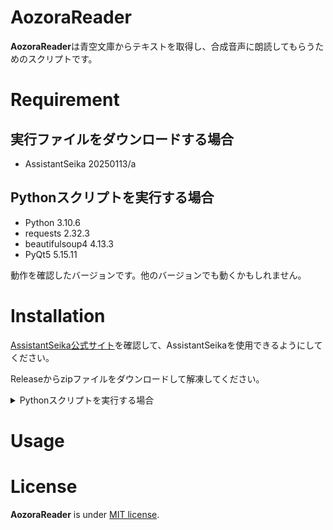 # AozoraReader

**AozoraReader**は青空文庫からテキストを取得し、合成音声に朗読してもらうためのスクリプトです。

<!-- # DEMO 気が向いたら追加します -->

# Requirement

## 実行ファイルをダウンロードする場合

* AssistantSeika 20250113/a

## Pythonスクリプトを実行する場合

* Python 3.10.6
* requests 2.32.3
* beautifulsoup4 4.13.3
* PyQt5 5.15.11

動作を確認したバージョンです。他のバージョンでも動くかもしれません。

# Installation

[AssistantSeika公式サイト](https://wiki.hgotoh.jp/documents/tools/assistantseika/assistantseika-000)を確認して、AssistantSeikaを使用できるようにしてください。

Releaseからzipファイルをダウンロードして解凍してください。

<details>
<summary> Pythonスクリプトを実行する場合 </summary>

1. このレポジトリをダウンロードしてください。

2. [Pythonをインストール](https://www.python.org)してください。

3. 以下のコマンドを実行して必要なライブラリをインストールしてください。
```bash
python -m pip install requests beautifulSoup4 PyQt5
```

4. 以下のコマンドを実行してスクリプト本体を実行してください。
```bash
python main.py
```
</details>

# Usage

# License

**AozoraReader** is under [MIT license](https://en.wikipedia.org/wiki/MIT_License).